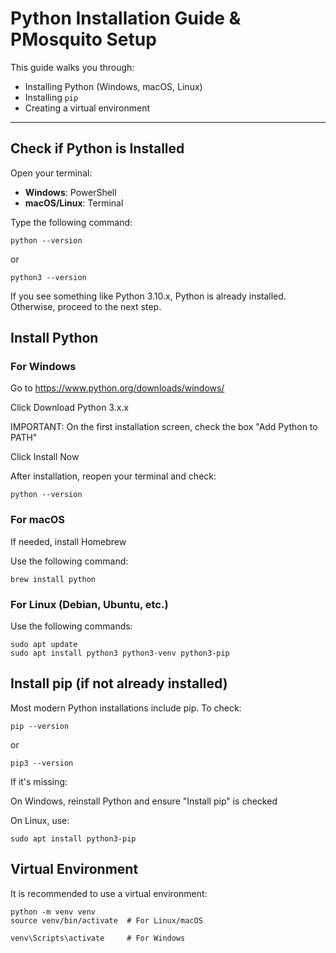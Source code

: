 # Python Installation Guide & PMosquito Setup

This guide walks you through:

- Installing Python (Windows, macOS, Linux)
- Installing `pip`
- Creating a virtual environment

---

## Check if Python is Installed

Open your terminal:

- **Windows**: PowerShell
- **macOS/Linux**: Terminal

Type the following command:

	python --version

or 

	python3 --version

If you see something like Python 3.10.x, Python is already installed. Otherwise, proceed to the next step.

## Install Python

### For Windows

Go to https://www.python.org/downloads/windows/

Click Download Python 3.x.x

IMPORTANT: On the first installation screen, check the box "Add Python to PATH"

Click Install Now

After installation, reopen your terminal and check:

	python --version

### For macOS

If needed, install Homebrew

Use the following command:

	brew install python


### For Linux (Debian, Ubuntu, etc.)

Use the following commands:

	sudo apt update
	sudo apt install python3 python3-venv python3-pip

## Install pip (if not already installed)

Most modern Python installations include pip. To check:

	pip --version

or

	pip3 --version

If it's missing:

On Windows, reinstall Python and ensure "Install pip" is checked

On Linux, use:

	sudo apt install python3-pip

## Virtual Environment

It is recommended to use a virtual environment:
```
python -m venv venv
source venv/bin/activate  # For Linux/macOS

```

```
venv\Scripts\activate     # For Windows

```
